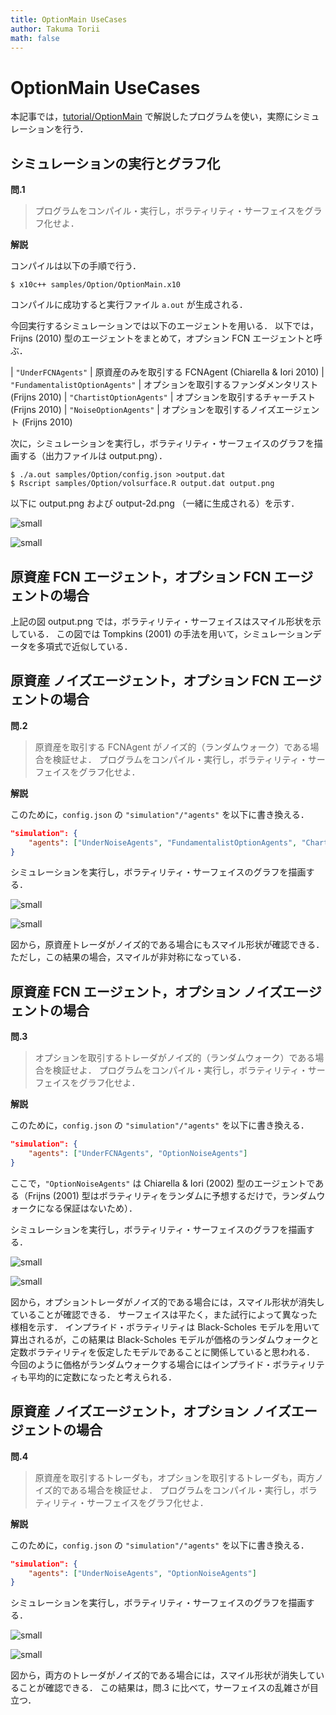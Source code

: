 ```yaml
---
title: OptionMain UseCases
author: Takuma Torii
math: false
---
```


# OptionMain UseCases

本記事では，[tutorial/OptionMain](OptionMain) で解説したプログラムを使い，実際にシミュレーションを行う．


## シミュレーションの実行とグラフ化

**問.1**

> プログラムをコンパイル・実行し，ボラティリティ・サーフェイスをグラフ化せよ．

**解説**

コンパイルは以下の手順で行う．

```
$ x10c++ samples/Option/OptionMain.x10
```

コンパイルに成功すると実行ファイル `a.out` が生成される．

今回実行するシミュレーションでは以下のエージェントを用いる．
以下では，Frijns (2010) 型のエージェントをまとめて，オプション FCN エージェントと呼ぶ．

| `"UnderFCNAgents"` | 原資産のみを取引する FCNAgent (Chiarella & Iori 2010)
| `"FundamentalistOptionAgents"` | オプションを取引するファンダメンタリスト (Frijns 2010)
| `"ChartistOptionAgents"` | オプションを取引するチャーチスト (Frijns 2010)
| `"NoiseOptionAgents"` | オプションを取引するノイズエージェント (Frijns 2010)

次に，シミュレーションを実行し，ボラティリティ・サーフェイスのグラフを描画する（出力ファイルは output.png）．

```
$ ./a.out samples/Option/config.json >output.dat
$ Rscript samples/Option/volsurface.R output.dat output.png
```

以下に output.png および output-2d.png （一緒に生成される）を示す．

![small](/tutorial/OptionMain.figs/figXX-fcn-fcn.png)

![small](/tutorial/OptionMain.figs/figXX-fcn-fcn-2d.png)


## 原資産 FCN エージェント，オプション FCN エージェントの場合

上記の図 output.png では，ボラティリティ・サーフェイスはスマイル形状を示している．
この図では Tompkins (2001) の手法を用いて，シミュレーションデータを多項式で近似している．


## 原資産 ノイズエージェント，オプション FCN エージェントの場合

**問.2**

> 原資産を取引する FCNAgent がノイズ的（ランダムウォーク）である場合を検証せよ．
> プログラムをコンパイル・実行し，ボラティリティ・サーフェイスをグラフ化せよ．

**解説**

このために，`config.json` の `"simulation"/"agents"` を以下に書き換える．

```json
"simulation": {
    "agents": ["UnderNoiseAgents", "FundamentalistOptionAgents", "ChartistOptionAgents", "NoiseOptionAgents"]
}
```

シミュレーションを実行し，ボラティリティ・サーフェイスのグラフを描画する．

![small](/tutorial/OptionMain.figs/figXX-n-fcn.png)

![small](/tutorial/OptionMain.figs/figXX-n-fcn-2d.png)

図から，原資産トレーダがノイズ的である場合にもスマイル形状が確認できる．
ただし，この結果の場合，スマイルが非対称になっている．


## 原資産 FCN エージェント，オプション ノイズエージェントの場合

**問.3**

> オプションを取引するトレーダがノイズ的（ランダムウォーク）である場合を検証せよ．
> プログラムをコンパイル・実行し，ボラティリティ・サーフェイスをグラフ化せよ．

**解説**

このために，`config.json` の `"simulation"/"agents"` を以下に書き換える．

```json
"simulation": {
    "agents": ["UnderFCNAgents", "OptionNoiseAgents"]
}
```

ここで，`"OptionNoiseAgents"` は Chiarella & Iori (2002) 型のエージェントである（Frijns (2001) 型はボラティリティをランダムに予想するだけで，ランダムウォークになる保証はないため）．

シミュレーションを実行し，ボラティリティ・サーフェイスのグラフを描画する．

![small](/tutorial/OptionMain.figs/figXX-fcn-n.png)

![small](/tutorial/OptionMain.figs/figXX-fcn-n-2d.png)

図から，オプショントレーダがノイズ的である場合には，スマイル形状が消失していることが確認できる．
サーフェイスは平たく，また試行によって異なった様相を示す．
インプライド・ボラティリティは Black-Scholes モデルを用いて算出されるが，この結果は Black-Scholes モデルが価格のランダムウォークと定数ボラティリティを仮定したモデルであることに関係していると思われる．
今回のように価格がランダムウォークする場合にはインプライド・ボラティリティも平均的に定数になったと考えられる．


## 原資産 ノイズエージェント，オプション ノイズエージェントの場合

**問.4**

> 原資産を取引するトレーダも，オプションを取引するトレーダも，両方ノイズ的である場合を検証せよ．
> プログラムをコンパイル・実行し，ボラティリティ・サーフェイスをグラフ化せよ．

**解説**

このために，`config.json` の `"simulation"/"agents"` を以下に書き換える．

```json
"simulation": {
    "agents": ["UnderNoiseAgents", "OptionNoiseAgents"]
}
```

シミュレーションを実行し，ボラティリティ・サーフェイスのグラフを描画する．

![small](/tutorial/OptionMain.figs/figXX-n-n.png)

![small](/tutorial/OptionMain.figs/figXX-n-n-2d.png)

図から，両方のトレーダがノイズ的である場合には，スマイル形状が消失していることが確認できる．
この結果は，問.3 に比べて，サーフェイスの乱雑さが目立つ．



